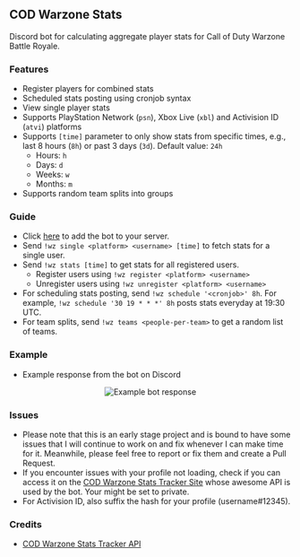 ## COD Warzone Stats
Discord bot for calculating aggregate player stats for Call of Duty Warzone Battle Royale.

### Features
- Register players for combined stats
- Scheduled stats posting using cronjob syntax
- View single player stats
- Supports PlayStation Network (`psn`), Xbox Live (`xbl`) and Activision ID (`atvi`) platforms
- Supports `[time]` parameter to only show stats from  specific times, e.g., last 8 hours (`8h`) or past 3 days (`3d`). Default value: `24h`
  - Hours: `h`
  - Days: `d`
  - Weeks: `w`
  - Months: `m`
- Supports random team splits into groups

### Guide
- Click [here](https://discordapp.com/oauth2/authorize?scope=bot&client_id=711383069160112128) to add the bot to your server.
- Send `!wz single <platform> <username> [time]` to fetch stats for a single user.
- Send `!wz stats [time]` to get stats for all registered users.
  - Register users using `!wz register <platform> <username>`
  - Unregister users using `!wz unregister <platform> <username>`
- For scheduling stats posting, send `!wz schedule '<cronjob>' 8h`. For example, `!wz schedule '30 19 * * *' 8h` posts stats everyday at 19:30 UTC.
- For team splits, send `!wz teams <people-per-team>` to get a random list of teams.

### Example
- Example response from the bot on Discord

<p align="center">
 <img src="https://github.com/Haroon96/cod-daily-stats/raw/gh-pages/img/example.png" alt="Example bot response">
</p>

### Issues
- Please note that this is an early stage project and is bound to have some issues that I will continue to work on and fix whenever I can make time for it. Meanwhile, please feel free to report or fix them and create a Pull Request.
- If you encounter issues with your profile not loading, check if you can access it on the [COD Warzone Stats Tracker Site](https://cod.tracker.gg/warzone) whose awesome API is used by the bot. Your might be set to private.
- For Activision ID, also suffix the hash for your profile (username#12345).

### Credits
- [COD Warzone Stats Tracker API](https://cod.tracker.gg/warzone)
